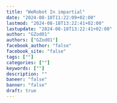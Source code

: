 ```yaml
---
title: "WeRobot In impartial"
date: "2024-08-18T11:22:09+02:00"
lastmod: "2024-08-18T13:22:41+02:00"
lastupdate: "2024-08-18T13:22:41+02:00"
author: "GZod01"
authors: ["GZod01"]
facebook_author: "false"
facebook_site: "false"
tags: [""]
categories: [""]
keywords: [""]
description: ""
baneer: "false"
banner: "false"
draft: true
---
```


